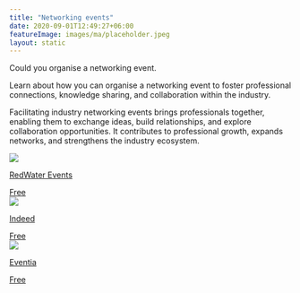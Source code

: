 ```yaml
---
title: "Networking events"
date: 2020-09-01T12:49:27+06:00
featureImage: images/ma/placeholder.jpeg
layout: static
---
```


Could you organise a networking event.

Learn about how you can organise a networking event to foster professional connections, knowledge sharing, and collaboration within the industry.

Facilitating industry networking events brings professionals together, enabling them to exchange ideas, build relationships, and explore collaboration opportunities. It contributes to professional growth, expands networks, and strengthens the industry ecosystem.

<a class="ma-link" href="https://www.redwaterevents.com/blog/how-to-facilitate-a-networking-event"><div class="ma-card ma-card-Community"><div class="ma-icon"><img src ="/images/Icon-check - community - opacity.svg"/></div><div class="ma-name"><p>RedWater Events</p></div><div class="ma-paid-text"><span>Free</span></div></div></a><a class="ma-link" href="https://www.indeed.com/career-advice/career-development/planning-a-networking-event"><div class="ma-card ma-card-Community"><div class="ma-icon"><img src ="/images/Icon-check - community - opacity.svg"/></div><div class="ma-name"><p>Indeed</p></div><div class="ma-paid-text"><span>Free </span></div></div></a><a class="ma-link" href="https://www.eventtia.com/en/blog/fun-and-engaging-networking-ideas-to-make-your-business-event-a-success"><div class="ma-card ma-card-Community"><div class="ma-icon"><img src ="/images/Icon-check - community - opacity.svg"/></div><div class="ma-name"><p>Eventia</p></div><div class="ma-paid-text"><span>Free </span></div></div></a>  

<br/><br/>






